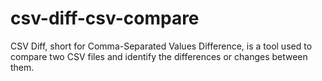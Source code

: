 # csv-diff-csv-compare
CSV Diff, short for Comma-Separated Values Difference, is a tool used to compare two CSV files and identify the differences or changes between them.
